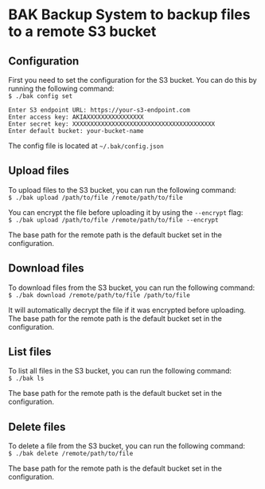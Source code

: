 # BAK Backup System to backup files to a remote S3 bucket

## Configuration

First you need to set the configuration for the S3 bucket. You can do this by running the following command:  
`$ ./bak config set`

```shell
Enter S3 endpoint URL: https://your-s3-endpoint.com
Enter access key: AKIAXXXXXXXXXXXXXXXX
Enter secret key: XXXXXXXXXXXXXXXXXXXXXXXXXXXXXXXXXXXXXXXX
Enter default bucket: your-bucket-name
```
The config file is located at `~/.bak/config.json`

## Upload files

To upload files to the S3 bucket, you can run the following command:  
`$ ./bak upload /path/to/file /remote/path/to/file`

You can encrypt the file before uploading it by using the `--encrypt` flag:  
`$ ./bak upload /path/to/file /remote/path/to/file --encrypt`

The base path for the remote path is the default bucket set in the configuration.

## Download files

To download files from the S3 bucket, you can run the following command:  
`$ ./bak download /remote/path/to/file /path/to/file`

It will automatically decrypt the file if it was encrypted before uploading.  
The base path for the remote path is the default bucket set in the configuration.

## List files

To list all files in the S3 bucket, you can run the following command:  
`$ ./bak ls`

The base path for the remote path is the default bucket set in the configuration.

## Delete files

To delete a file from the S3 bucket, you can run the following command:  
`$ ./bak delete /remote/path/to/file`

The base path for the remote path is the default bucket set in the configuration.


